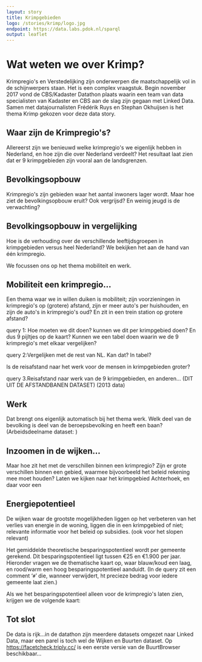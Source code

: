 ```yaml
---
layout: story
title: Krimpgebieden
logo: /stories/krimp/logo.jpg
endpoint: https://data.labs.pdok.nl/sparql
output: leaflet
---
```



# Wat weten we over Krimp?
Krimpregio's en Verstedelijking zijn onderwerpen die maatschappelijk vol in de schijnwerpers staan. Het is een complex vraagstuk. Begin november 2017 vond de CBS/Kadaster Datathon plaats waarin een team van data specialisten van Kadaster en CBS aan de slag zijn gegaan met Linked Data. Samen met datajournalisten Frédérik Ruys en Stephan Okhuijsen is het thema Krimp gekozen voor deze data story.

## Waar zijn de Krimpregio's?

Allereerst zijn we benieuwd welke krimpregio's we eigenlijk hebben in Nederland, en hoe zijn die over Nederland verdeelt? Het resultaat laat zien dat er 9 krimpgebieden zijn vooral aan de landsgrenzen.

<div data-query
  data-query-sparql="krimpregios.rq">
</div>

## Bevolkingsopbouw

Krimpregio's zijn gebieden waar het aantal inwoners lager wordt. Maar hoe ziet de bevolkingsopbouw eruit? Ook vergrijsd? En weinig jeugd is de verwachting?

<div data-query
  data-query-output="gchart"
  data-query-sparql="leeftijdscategorien.rq">
</div>

<div data-query
  data-query-sparql="leeftijdscatWijk.rq">
</div>

## Bevolkingsopbouw in vergelijking
Hoe is de verhouding over de verschillende leeftijdsgroepen in krimpgebieden versus heel Nederland?
We bekijken het aan de hand van één krimpregio.

<div data-query
  data-query-output="gchart"
  data-query-sparql="leeftijdscatKrimpVsNL.rq">
</div>

We focussen ons op het thema mobiliteit en werk.

## Mobiliteit een krimpregio...
Een thema waar we in willen duiken is mobiliteit; zijn voorzieningen in krimpregio's op (grotere) afstand, zijn er meer auto's per huishouden, en zijn de auto's in krimpregio's oud? En zit in een trein station op grotere afstand?

query 1: Hoe moeten we dit doen? kunnen we dit per krimpgebied doen? En dus 9 pijltjes op de kaart?
Kunnen we een tabel doen waarin we de 9 krimpregio's met elkaar vergelijken?

query 2:Vergelijken met de rest van NL. Kan dat? In tabel?

Is de reisafstand naar het werk voor de mensen in krimpgebieden groter?

query 3.Reisafstand naar werk van de 9 krimpgebieden, en anderen... (DIT UIT DE AFSTANDBANEN DATASET) (2013 data)

## Werk
Dat brengt ons eigenlijk automatisch bij het thema werk. Welk deel van de bevolking is deel van de beroepsbevolking en heeft een baan? (Arbeidsdeelname dataset: )



## Inzoomen in de wijken...
Maar hoe zit het met de verschillen binnen een krimpregio? Zijn er grote verschillen binnen een gebied, waarmee bijvoorbeeld het beleid rekening mee moet houden? Laten we kijken naar het krimpgebied Achterhoek, en daar voor een

## Energiepotentieel

De wijken waar de grootste mogelijkheden liggen op het verbeteren van
het verlies van energie in de woning, liggen die in een krimpgebied of
niet; relevante informatie voor het beleid op subsidies. (ook voor het
slopen relevant)

Het gemiddelde theoretische besparingspotentieel wordt per gemeente
gerekend.  Dit besparingspotentieel ligt tussen €25 en €1.900 per
jaar.  Hieronder vragen we de thematische kaart op, waar blauw/koud
een laag, en rood/warm een hoog besparingspotentieel aanduidt.  (In de
query zit een comment ‘<code>#</code>’ die, wanneer verwijdert, ht
precieze bedrag voor iedere gemeente laat zien.)

<div data-query data-query-sparql="energiepotentieel1.rq">
</div>

Als we het besparingspotentieel alleen voor de krimpregio's laten
zien, krijgen we de volgende kaart:

<div data-query data-query-sparql="energiepotentieel2.rq">
</div>

## Tot slot
De data is rijk...in de datathon zijn meerdere datasets omgezet naar Linked Data, maar een parel is toch wel de Wijken en Buurten dataset. Op https://facetcheck.triply.cc/ is een eerste versie van de BuurtBrowser beschikbaar...


